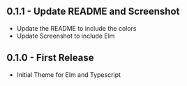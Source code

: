 ## 0.1.1 - Update README and Screenshot
* Update the README to include the colors
* Update Screenshot to include Elm

## 0.1.0 - First Release
* Initial Theme for Elm and Typescript
